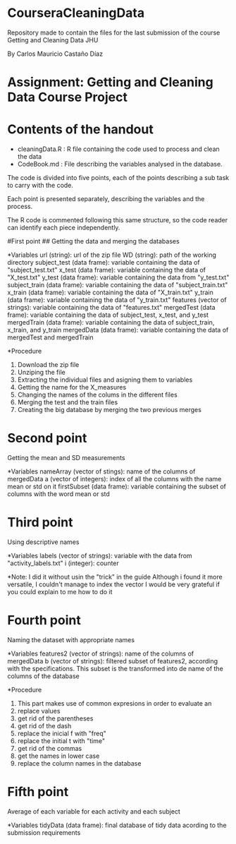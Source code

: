 # CourseraCleaningData
Repository made to contain the files for the last submission of the course Getting and Cleaning Data JHU

By Carlos Mauricio Castaño Díaz

# Assignment: Getting and Cleaning Data Course Project

# Contents of the handout
 - cleaningData.R : R file containing the code used to process and clean the data
 - CodeBook.md : File describing the variables analysed in the database.

The code is divided into five points, each of the points describing a sub task to carry with the code. 

Each point is presented separately, describing the variables and the process.

The R code is commented following this same structure, so the code reader can identify each piece independently. 

#First point ##
Getting the data and merging the databases

*Variables
url (string): url of the zip file 
WD (string): path of the working directory
subject_test (data frame): variable containing the data of "subject_test.txt"
x_test (data frame): variable containing the data of "X_test.txt"
y_test (data frame): variable containing the data from "y_test.txt"
subject_train (data frame): variable containing the data of "subject_train.txt"
x_train (data frame): variable containing the data of "X_train.txt"
y_train (data frame): variable containing the data of "y_train.txt"
features (vector of strings): variable containing the data of "features.txt"
mergedTest (data frame): variable containing the data of subject_test, x_test, and y_test
mergedTrain (data frame): variable containing the data of subject_train, x_train, and y_train
mergedData (data frame): variable containing the data of mergedTest and mergedTrain

*Procedure
1. Download the zip file
2. Unziping the file
3. Extracting the individual files and asigning them to variables
4. Getting the name for the X_measures
5. Changing the names of the colums in the different files
6. Merging the test and the train files
7. Creating the big database by merging the two previous merges

# Second point #
Getting the mean and SD measurements

*Variables
nameArray (vector of stings): name of the columns of mergedData
a (vector of integers): index of all the columns with the name mean or std on it
firstSubset (data frame): variable containing the subset of columns with the word mean or std

# Third point #
Using descriptive names

*Variables
labels (vector of strings): variable with the data from "activity_labels.txt"
i (integer): counter

*Note: I did it without usin the "trick" in the guide
Although i found it more versatile, I couldn't manage to index the vector
I would be very grateful if you could explain to me how to do it


# Fourth point
Naming the dataset with appropriate names

*Variables
features2 (vector of strings): name of the columns of mergedData
b (vector of strings): filtered subset of features2, according with the specifications. This subset is the transformed into de name of the columns of the database

*Procedure
1. This part makes use of common expresions in order to evaluate an 
2. replace values 
3. get rid of the parentheses
4. get rid of the dash
5. replace the inicial f with "freq"
6. replace the initial t with "time"
7. get rid of the commas
8. get the names in lower case
9. replace the column names in the database


# Fifth point
Average of each variable for each activity and each subject

*Variables
tidyData (data frame): final database of tidy data acording to the submission requirements
